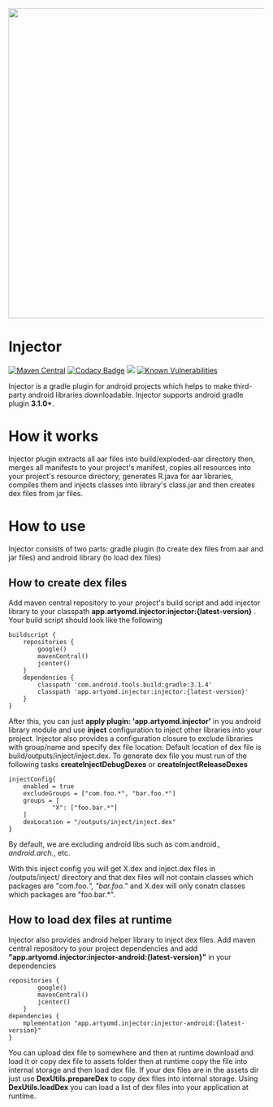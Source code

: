 <p align="center">
<img src="https://raw.githubusercontent.com/jbeguna04/Injector/master/LogoDesigns/logotype1blue.png" width=610.082 align="center">
</p>

# Injector
[![Maven Central](https://maven-badges.herokuapp.com/maven-central/app.artyomd.injector/injector/badge.svg)](https://maven-badges.herokuapp.com/maven-central/app.artyomd.injector/injector)
[![Codacy Badge](https://api.codacy.com/project/badge/Grade/f9c01ceb05ef4949a9c9869f22a5524d)](https://app.codacy.com/app/artyomd/Injector?utm_source=github.com&utm_medium=referral&utm_content=artyomd/Injector&utm_campaign=badger)
<a href='https://travis-ci.org/artyomd/Injector/builds'><img src='https://travis-ci.org/artyomd/Injector.svg?branch=master'></a>
[![Known Vulnerabilities](https://snyk.io/test/github/artyomd/Injector/badge.svg?targetFile=injector%2Fbuild.gradle)](https://snyk.io/test/github/artyomd/Injector?targetFile=injector%2Fbuild.gradle)

Injector is a gradle plugin for android projects which helps to make third-party android libraries downloadable. Injector supports android gradle plugin **3.1.0+**.
# How it works
Injector plugin extracts all aar files into build/exploded-aar directory then, merges all manifests to your project's manifest, copies all resources into your project's resource directory, generates R.java for aar libraries, compiles them and injects classes into library's class.jar and then creates dex files from jar files.
# How to use
Injector consists of two parts: gradle plugin (to create dex files from aar and jar files) and android library (to load dex files)
## How to create dex files
Add maven central repository to your project's build script and add injector library to your classpath **app.artyomd.injector:injector:{latest-version}** . Your build script should look like the following
```
buildscript {
    repositories {
        google()
	    mavenCentral()
        jcenter()
    }
    dependencies {
        classpath 'com.android.tools.build:gradle:3.1.4'
        classpath 'app.artyomd.injector:injector:{latest-version}'
    }
}
```
After this, you can just **apply plugin: 'app.artyomd.injector'** in you android library module and use **inject** configuration to inject other libraries into your project. Injector also provides a configuration closure to exclude libraries with group/name and specify dex file location. Default location of dex file is build/outputs/inject/inject.dex. To generate dex file you must run of the following tasks **createInjectDebugDexes** or **createInjectReleaseDexes**
```
injectConfig{
    enabled = true
	excludeGroups = ["com.foo.*", "bar.foo.*"]
	groups = [
            "X": ["foo.bar.*"]
    ]
	dexLocation = "/outputs/inject/inject.dex"
}
```
By default, we are excluding android libs such as com.android.*, android.arch.*, etc.

With this inject config you will get X.dex and inject.dex files in /outputs/inject/ directory and that dex files will not contain classes which packages are "com.foo.*", "bar.foo.*" and X.dex will only conatn classes which packages are "foo.bar.*".

## How to load dex files at runtime
Injector also provides android helper library to inject dex files. Add maven  central repository to your project dependencies and add **"app.artyomd.injector:injector-android:{latest-version}"** in your dependencies
```
repositories {
        google()
	    mavenCentral()
        jcenter()
    }
dependencies {
    mplementation "app.artyomd.injector:injector-android:{latest-version}"
}
```
You can upload dex file to somewhere and then at runtime download and load it or copy dex file to assets folder then at runtime copy the file into internal storage and then load dex file. If your dex files are in the assets dir just use **DexUtils.prepareDex** to copy dex files into internal storage. Using **DexUtils.loadDex** you can load a list of dex files into your application at runtime.

